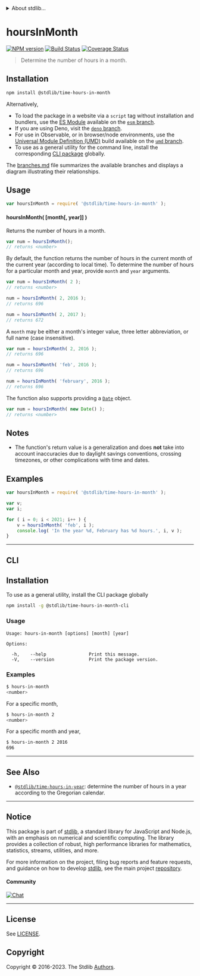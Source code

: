<!--

@license Apache-2.0

Copyright (c) 2018 The Stdlib Authors.

Licensed under the Apache License, Version 2.0 (the "License");
you may not use this file except in compliance with the License.
You may obtain a copy of the License at

   http://www.apache.org/licenses/LICENSE-2.0

Unless required by applicable law or agreed to in writing, software
distributed under the License is distributed on an "AS IS" BASIS,
WITHOUT WARRANTIES OR CONDITIONS OF ANY KIND, either express or implied.
See the License for the specific language governing permissions and
limitations under the License.

-->


<details>
  <summary>
    About stdlib...
  </summary>
  <p>We believe in a future in which the web is a preferred environment for numerical computation. To help realize this future, we've built stdlib. stdlib is a standard library, with an emphasis on numerical and scientific computation, written in JavaScript (and C) for execution in browsers and in Node.js.</p>
  <p>The library is fully decomposable, being architected in such a way that you can swap out and mix and match APIs and functionality to cater to your exact preferences and use cases.</p>
  <p>When you use stdlib, you can be absolutely certain that you are using the most thorough, rigorous, well-written, studied, documented, tested, measured, and high-quality code out there.</p>
  <p>To join us in bringing numerical computing to the web, get started by checking us out on <a href="https://github.com/stdlib-js/stdlib">GitHub</a>, and please consider <a href="https://opencollective.com/stdlib">financially supporting stdlib</a>. We greatly appreciate your continued support!</p>
</details>

# hoursInMonth

[![NPM version][npm-image]][npm-url] [![Build Status][test-image]][test-url] [![Coverage Status][coverage-image]][coverage-url] <!-- [![dependencies][dependencies-image]][dependencies-url] -->

> Determine the number of hours in a month.

<section class="installation">

## Installation

```bash
npm install @stdlib/time-hours-in-month
```

Alternatively,

-   To load the package in a website via a `script` tag without installation and bundlers, use the [ES Module][es-module] available on the [`esm` branch][esm-url].
-   If you are using Deno, visit the [`deno` branch][deno-url].
-   For use in Observable, or in browser/node environments, use the [Universal Module Definition (UMD)][umd] build available on the [`umd` branch][umd-url].
-   To use as a general utility for the command line, install the corresponding [CLI package][cli-section] globally.

The [branches.md][branches-url] file summarizes the available branches and displays a diagram illustrating their relationships.

</section>

<section class="usage">

## Usage

```javascript
var hoursInMonth = require( '@stdlib/time-hours-in-month' );
```

#### hoursInMonth( \[month\[, year]] )

Returns the number of hours in a month.

```javascript
var num = hoursInMonth();
// returns <number>
```

By default, the function returns the number of hours in the current month of the current year (according to local time). To determine the number of hours for a particular month and year, provide `month` and `year` arguments.

```javascript
var num = hoursInMonth( 2 );
// returns <number>

num = hoursInMonth( 2, 2016 );
// returns 696

num = hoursInMonth( 2, 2017 );
// returns 672
```

A `month` may be either a month's integer value, three letter abbreviation, or full name (case insensitive).

```javascript
var num = hoursInMonth( 2, 2016 );
// returns 696

num = hoursInMonth( 'feb', 2016 );
// returns 696

num = hoursInMonth( 'february', 2016 );
// returns 696
```

The function also supports providing a [`Date`][date-object] object.

```javascript
var num = hoursInMonth( new Date() );
// returns <number>
```

</section>

<!-- /.usage -->

<section class="notes">

## Notes

-   The function's return value is a generalization and does **not** take into account inaccuracies due to daylight savings conventions, crossing timezones, or other complications with time and dates. 

</section>

<!-- /.notes -->

<section class="examples">

## Examples

<!-- eslint no-undef: "error" -->

```javascript
var hoursInMonth = require( '@stdlib/time-hours-in-month' );

var v;
var i;

for ( i = 0; i < 2021; i++ ) {
    v = hoursInMonth( 'feb', i );
    console.log( 'In the year %d, February has %d hours.', i, v );
}
```

</section>

<!-- /.examples -->

* * *

<section class="cli">

## CLI

<section class="installation">

## Installation

To use as a general utility, install the CLI package globally

```bash
npm install -g @stdlib/time-hours-in-month-cli
```

</section>

<!-- CLI usage documentation. -->

<section class="usage">

### Usage

```text
Usage: hours-in-month [options] [month] [year]

Options:

  -h,    --help                Print this message.
  -V,    --version             Print the package version.
```

</section>

<!-- /.usage -->

<section class="examples">

### Examples

```bash
$ hours-in-month
<number>
```

For a specific month,

```bash
$ hours-in-month 2
<number>
```

For a specific month and year,

```bash
$ hours-in-month 2 2016
696
```

</section>

<!-- /.examples -->

</section>

<!-- /.cli -->

<!-- Section for related `stdlib` packages. Do not manually edit this section, as it is automatically populated. -->

<section class="related">

* * *

## See Also

-   <span class="package-name">[`@stdlib/time-hours-in-year`][@stdlib/time/hours-in-year]</span><span class="delimiter">: </span><span class="description">determine the number of hours in a year according to the Gregorian calendar.</span>

</section>

<!-- /.related -->

<!-- Section for all links. Make sure to keep an empty line after the `section` element and another before the `/section` close. -->


<section class="main-repo" >

* * *

## Notice

This package is part of [stdlib][stdlib], a standard library for JavaScript and Node.js, with an emphasis on numerical and scientific computing. The library provides a collection of robust, high performance libraries for mathematics, statistics, streams, utilities, and more.

For more information on the project, filing bug reports and feature requests, and guidance on how to develop [stdlib][stdlib], see the main project [repository][stdlib].

#### Community

[![Chat][chat-image]][chat-url]

---

## License

See [LICENSE][stdlib-license].


## Copyright

Copyright &copy; 2016-2023. The Stdlib [Authors][stdlib-authors].

</section>

<!-- /.stdlib -->

<!-- Section for all links. Make sure to keep an empty line after the `section` element and another before the `/section` close. -->

<section class="links">

[npm-image]: http://img.shields.io/npm/v/@stdlib/time-hours-in-month.svg
[npm-url]: https://npmjs.org/package/@stdlib/time-hours-in-month

[test-image]: https://github.com/stdlib-js/time-hours-in-month/actions/workflows/test.yml/badge.svg?branch=v0.1.0
[test-url]: https://github.com/stdlib-js/time-hours-in-month/actions/workflows/test.yml?query=branch:v0.1.0

[coverage-image]: https://img.shields.io/codecov/c/github/stdlib-js/time-hours-in-month/main.svg
[coverage-url]: https://codecov.io/github/stdlib-js/time-hours-in-month?branch=main

<!--

[dependencies-image]: https://img.shields.io/david/stdlib-js/time-hours-in-month.svg
[dependencies-url]: https://david-dm.org/stdlib-js/time-hours-in-month/main

-->

[chat-image]: https://img.shields.io/gitter/room/stdlib-js/stdlib.svg
[chat-url]: https://app.gitter.im/#/room/#stdlib-js_stdlib:gitter.im

[stdlib]: https://github.com/stdlib-js/stdlib

[stdlib-authors]: https://github.com/stdlib-js/stdlib/graphs/contributors

[cli-section]: https://github.com/stdlib-js/time-hours-in-month#cli
[cli-url]: https://github.com/stdlib-js/time-hours-in-month/tree/cli
[@stdlib/time-hours-in-month]: https://github.com/stdlib-js/time-hours-in-month/tree/main

[umd]: https://github.com/umdjs/umd
[es-module]: https://developer.mozilla.org/en-US/docs/Web/JavaScript/Guide/Modules

[deno-url]: https://github.com/stdlib-js/time-hours-in-month/tree/deno
[umd-url]: https://github.com/stdlib-js/time-hours-in-month/tree/umd
[esm-url]: https://github.com/stdlib-js/time-hours-in-month/tree/esm
[branches-url]: https://github.com/stdlib-js/time-hours-in-month/blob/main/branches.md

[stdlib-license]: https://raw.githubusercontent.com/stdlib-js/time-hours-in-month/main/LICENSE

[date-object]: https://developer.mozilla.org/en-US/docs/Web/JavaScript/Reference/Global_Objects/Date

<!-- <related-links> -->

[@stdlib/time/hours-in-year]: https://github.com/stdlib-js/time-hours-in-year

<!-- </related-links> -->

</section>

<!-- /.links -->
